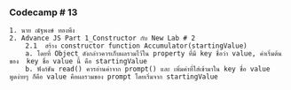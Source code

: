 ### Codecamp # 13
    1. นาย ณัฐพงษ์ ทองพึง
    2. Advance JS Part 1_Constructor กับ New Lab # 2
        2.1  สร้าง constructor function Accumulator(startingValue)
        a. โดยที่ Object ดังกล่าวควรเก็บผลรวมไว้ใน property ที่มี key ชื่อว่า value, ค่าเริ่มต้นของ  key ชื่อ value นี้ คือ startingValue
        b. ฟังก์ชัน read() ควรอ่านค่าจาก prompt() และ เพิ่มค่าที่ใส่เข้ามาใน key ชื่อ value
    พูดง่ายๆ ก็คือ value คือผลรวมของ prompt โดยเริ่มจาก startingValue